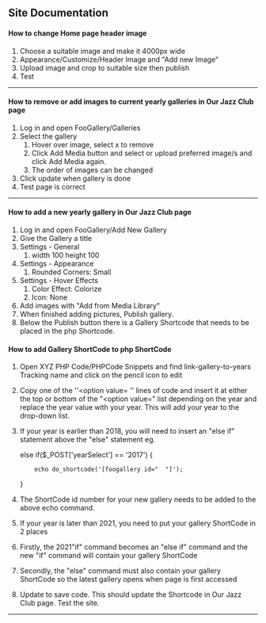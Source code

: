 ## Site Documentation



#### How to change Home page header image

1. Choose a suitable image and make it 4000px wide
2. Appearance/Customize/Header Image and "Add new Image"
3. Upload image and crop to suitable size then publish
4. Test

------

#### How to remove or add images to current yearly galleries in Our Jazz Club page

1. Log in and open FooGallery/Galleries
2. Select the gallery
   1. Hover over image, select x to remove
   2. Click Add Media button and select or upload preferred image/s and click Add Media again.
   3. The order of images can be changed
3. Click update when gallery is done
4. Test page is correct

------

#### How to add a new yearly gallery in Our Jazz Club page

1. Log in and open FooGallery/Add New Gallery
2. Give the Gallery a title
3. Settings - General
   1. width 100  height 100
4. Settings - Appearance
   1. Rounded Corners: Small
5. Settings - Hover Effects
   1. Color Effect: Colorize
   2. Icon: None
6. Add images with "Add from Media Library"
7. When finished adding pictures, Publish gallery.
8. Below the Publish button there is a Gallery Shortcode that needs to be placed in the php Shortcode.

#### How to add Gallery ShortCode to php ShortCode

1. Open XYZ PHP Code/PHPCode Snippets and find link-gallery-to-years Tracking name and click on the pencil icon to edit

2. Copy one of the ''<option value= '' lines of code and insert it at either the top or bottom of the "<option value=" list depending on the year and replace the year value with your year. This will add your year to the drop-down list.

3. If your year is earlier than 2018, you will need to insert an "else if" statement above the "else" statement eg.

   else if($_POST['yearSelect'] == '2017') {

   ```
       echo do_shortcode('[foogallery id="  "]');
   ```

      }

4. The ShortCode id number for your new gallery needs to be added to the above echo command.
5. If your year is later than 2021, you need to put your gallery ShortCode in 2 places
6. Firstly, the 2021"if" command becomes an "else if" command and the new "if" command will contain your gallery ShortCode
7. Secondly, the "else" command must also contain your gallery ShortCode so the latest gallery opens when page is first accessed
8. Update to save code. This should update the Shortcode in Our Jazz Club page. Test the site.

------

